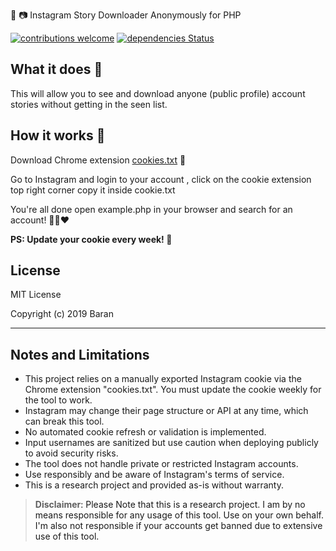 🤖 📷  Instagram Story Downloader Anonymously for PHP

[![contributions welcome](https://img.shields.io/badge/contributions-welcome-brightgreen.svg?style=flat)](https://github.com/xosad/insta-story/issues)
[![dependencies Status](https://david-dm.org/dwyl/esta/status.svg)](https://github.com/xosad/insta-story/)

## What it does 🤳
This will allow you to see and download anyone (public profile) account stories without getting in the seen list.

## How it works 🤖
Download Chrome extension [cookies.txt](https://chrome.google.com/webstore/detail/cookiestxt/njabckikapfpffapmjgojcnbfjonfjfg) 🍪

Go to Instagram and login to your account , click on the cookie extension top right corner copy it inside cookie.txt

You're all done open example.php in your browser and search for an account! 🤳✨❤️

**PS: Update your cookie every week! 🍪**

## License

MIT License

Copyright (c) 2019 Baran

---

## Notes and Limitations

- This project relies on a manually exported Instagram cookie via the Chrome extension "cookies.txt". You must update the cookie weekly for the tool to work.
- Instagram may change their page structure or API at any time, which can break this tool.
- No automated cookie refresh or validation is implemented.
- Input usernames are sanitized but use caution when deploying publicly to avoid security risks.
- The tool does not handle private or restricted Instagram accounts.
- Use responsibly and be aware of Instagram's terms of service.
- This is a research project and provided as-is without warranty.

> **Disclaimer**<a name="disclaimer" />: Please Note that this is a research project. I am by no means responsible for any usage of this tool. Use on your own behalf. I'm also not responsible if your accounts get banned due to extensive use of this tool.
